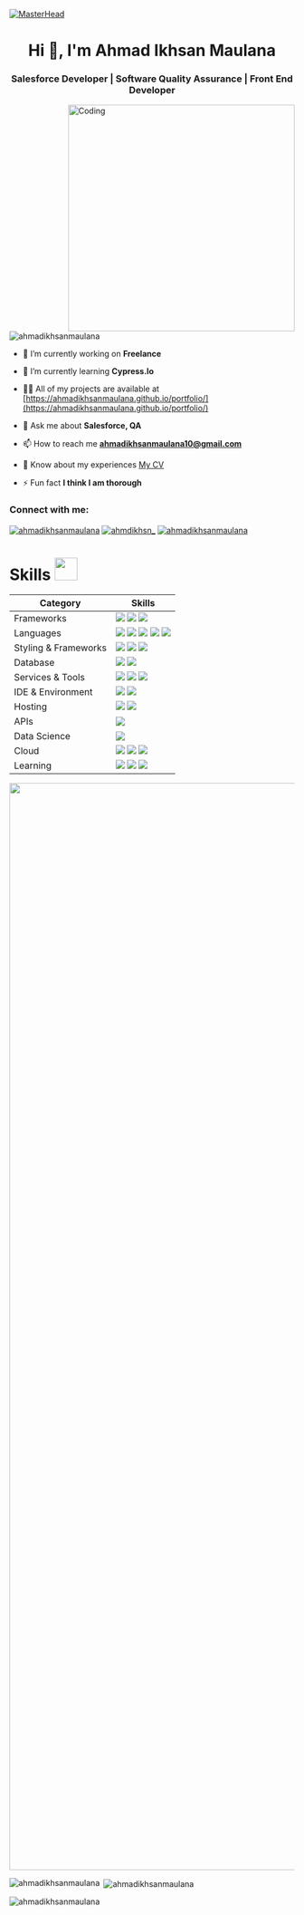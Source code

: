 
[![MasterHead](https://firebasestorage.googleapis.com/v0/b/flexi-coding.appspot.com/o/dempgi7-520f8d5f-63d4-4453-8822-dbc149ae27f8.gif?alt=media&token=91c0c7b2-93c3-4029-b011-1a8703c5730d)](https://rishavchanda.io)
<h1 align="center">Hi 👋, I'm Ahmad Ikhsan Maulana</h1>
<h3 align="center">Salesforce Developer | Software Quality Assurance | Front End Developer</h3>
<img align="right" alt="Coding" width="400" src="https://media.tenor.com/qJ5evVs-_uUAAAAC/coding.gif">

<p align="left"> <img src="https://komarev.com/ghpvc/?username=ahmadikhsanmaulana&label=Profile%20views&color=0e75b6&style=flat" alt="ahmadikhsanmaulana" /> </p>

- 🔭 I’m currently working on **Freelance**

- 🌱 I’m currently learning **Cypress.Io**

- 👨‍💻 All of my projects are available at [https://ahmadikhsanmaulana.github.io/portfolio/](https://ahmadikhsanmaulana.github.io/portfolio/)

- 💬 Ask me about **Salesforce, QA**

- 📫 How to reach me **ahmadikhsanmaulana10@gmail.com**

- 📄 Know about my experiences [My CV](https://drive.google.com/file/d/1d-31ACvMmuZwD2gYXt293DDnFEoe75B0/view?usp=drive_link)


- ⚡ Fun fact **I think I am thorough**

<h3 align="left">Connect with me:</h3>
<p align="left">
<a href="https://linkedin.com/in/ahmadikhsanmaulana" target="blank"><img align="center" src="https://img.shields.io/badge/LinkedIn-0077B5?style=for-the-badge&logo=linkedin&logoColor=white" alt="ahmadikhsanmaulana"/></a>
<a href="https://instagram.com/ahmdikhsn_" target="blank"><img align="center" src="https://img.shields.io/badge/Instagram-E4405F?style=for-the-badge&logo=instagram&logoColor=white" alt="ahmdikhsn_"/></a>
<a href="https://www.youtube.com/c/ahmadikhsanmaulana" target="blank"><img align="center" src="https://img.shields.io/badge/YouTube-FF0000?style=for-the-badge&logo=youtube&logoColor=white" alt="ahmadikhsanmaulana"/></a>
</p>

# Skills <img src='https://user-images.githubusercontent.com/74038190/206662607-d9e7591e-bbf9-42f9-9386-29efc927bc16.gif' width="40"> 

| Category        | Skills        |
|-----------------|---------------|
| Frameworks| <img src="https://img.shields.io/badge/Laravel-FF2D20?style=for-the-badge&logo=laravel&logoColor=white"/> <img src="https://img.shields.io/badge/React-20232A?style=for-the-badge&logo=react&logoColor=61DAFB"/> <img src="https://img.shields.io/badge/Node.js-43853D?style=for-the-badge&logo=node.js&logoColor=white "/> |
| Languages       | <img src="https://img.shields.io/badge/HTML5-E34F26?style=for-the-badge&logo=html5&logoColor=white"/> <img src="https://img.shields.io/badge/JavaScript-F7DF1E?style=for-the-badge&logo=javascript&logoColor=black"/> <img src="https://img.shields.io/badge/PHP-777BB4?style=for-the-badge&logo=php&logoColor=white"/> <img src="https://img.shields.io/badge/Python-3776AB?style=for-the-badge&logo=python&logoColor=white"/> <img src="https://img.shields.io/badge/Java-ED8B00?style=for-the-badge&logo=openjdk&logoColor=white "/> |
| Styling & Frameworks | <img src="https://img.shields.io/badge/CSS3-1572B6?style=for-the-badge&logo=css3&logoColor=white" /> <img src="https://img.shields.io/badge/Tailwind_CSS-38B2AC?style=for-the-badge&logo=tailwind-css&logoColor=white"/> <img src="https://img.shields.io/badge/Bootstrap-563D7C?style=for-the-badge&logo=bootstrap&logoColor=white" /> |
| Database | <img src="https://img.shields.io/badge/MySQL-005C84?style=for-the-badge&logo=mysql&logoColor=white"/> <img src="https://img.shields.io/badge/PostgreSQL-316192?style=for-the-badge&logo=postgresql&logoColor=white"/> |
| Services & Tools| <a href="https://github.com/Ahmadikhsanmaulana"><img src="https://img.shields.io/badge/GitHub-000000?style=for-the-badge&logo=github&logoColor=white"/></a> <img src="https://img.shields.io/badge/GIT-E44C30?style=for-the-badge&logo=git&logoColor=white"/> <img src="https://img.shields.io/badge/firebase-ffca28?style=for-the-badge&logo=firebase&logoColor=black"/> |
| IDE & Environment | <img src="https://img.shields.io/badge/VSCode-0078D4?style=for-the-badge&logo=visual%20studio%20code&logoColor=white" /> <img src="https://img.shields.io/badge/Google_chrome-4285F4?style=for-the-badge&logo=Google-chrome&logoColor=white" /> |
| Hosting         | <img src="https://img.shields.io/badge/Vercel-000000?style=for-the-badge&logo=vercel&logoColor=white"/> <img src="https://img.shields.io/badge/Netlify-00C7B7?style=for-the-badge&logo=netlify&logoColor=white"/> |
| APIs | <img src="https://img.shields.io/badge/Postman-FF6C37?style=for-the-badge&logo=Postman&logoColor=white" />  |
| Data Science    | <img src="https://img.shields.io/badge/TensorFlow-FF6F00?style=for-the-badge&logo=tensorflow&logoColor=white" /> |
| Cloud | <a href="https://www.salesforce.com/trailblazer/ahmdikhsn"><img src="https://img.shields.io/badge/Salesforce-00A1E0?style=for-the-badge&logo=Salesforce&logoColor=white" /></a> <img src="https://img.shields.io/badge/Google_Cloud-4285F4?style=for-the-badge&logo=google-cloud&logoColor=white" /> <img src="https://img.shields.io/badge/Alibaba_Cloud-FF6A00?style=for-the-badge&logo=alibabacloud&logoColor=white" /> |
| Learning | <a href="https://www.coursera.org"><img src="https://img.shields.io/badge/Coursera-0056D2?style=for-the-badge&logo=Coursera&logoColor=white" /></a> <img src="https://img.shields.io/badge/freecodecamp-27273D?style=for-the-badge&logo=freecodecamp&logoColor=white" /> <img src="https://img.shields.io/badge/Udemy-EC5252?style=for-the-badge&logo=Udemy&logoColor=white" /> |
  
<img src="https://www.animatedimages.org/data/media/562/animated-line-image-0184.gif" width="1920" />

<p><img align="left" src="https://github-readme-stats.vercel.app/api/top-langs?username=ahmadikhsanmaulana&show_icons=true&locale=en&layout=compact&theme=tokyonight" alt="ahmadikhsanmaulana" /></p>

<p>&nbsp;<img align="center" src="https://github-readme-stats.vercel.app/api?username=ahmadikhsanmaulana&show_icons=true&locale=en&theme=tokyonight" alt="ahmadikhsanmaulana" /></p>

<p><img align="center" src="https://github-readme-streak-stats.herokuapp.com/?user=ahmadikhsanmaulana&theme=tokyonight" alt="ahmadikhsanmaulana" /></p>
